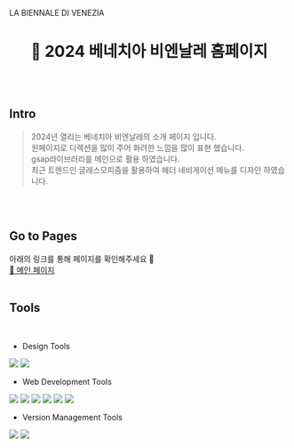 
<!-- markdownlint-disable MD033 -->
<p fontsize="48px">LA BIENNALE DI VENEZIA</p>

<h1 align="center"> 🎨 2024 베네치아 비엔날레 홈페이지 </h1>
<br>
<br>

<h2>Intro</h2>

> 2024년 열리는 베네치아 비엔날레의 소개 페이지 입니다.<br/>
> 원페이지로 디렉션을 많이 주어 화려한 느낌을 많이 표현 했습니다.<br/>
> gsap라이브러리를 메인으로 활용 하였습니다.<br/>
> 최근 트렌드인 글래스모피즘을 활용하여 헤더 네비게이션 메뉴를 디자인 하였습니다.<br/>
<br/>
<br/>

<h2> Go to Pages </h2>
아래의 링크를 통해 페이지를 확인해주세요 🎯 <br/>
<a href="https://yunheeahn.github.io/Biennale-Onepage/"> 	🎨 메인 페이지 </a>
<br/>
<br/>

<h2>Tools</h2>
<br/>

- Design Tools
<div display="flex">
  <img src="https://img.shields.io/badge/figma-F24E1E?style=for-the-badge&logo=figma&logoColor=white">
  <img src="https://img.shields.io/badge/adobephotoshop-31A8FF?style=for-the-badge&logo=adobephotoshop&logoColor=white">
</div>

- Web Development Tools
<div display="flex">
  <img src="https://img.shields.io/badge/html5-E34F26?style=for-the-badge&logo=html5&logoColor=white">
  <img src="https://img.shields.io/badge/sass-CC6699?style=for-the-badge&logo=sass&logoColor=white">
  <img src="https://img.shields.io/badge/javascript-F7DF1E?style=for-the-badge&logo=javascript&logoColor=white">
  <img src="https://img.shields.io/badge/jquery-0769AD?style=for-the-badge&logo=jquery&logoColor=white">
  <img src="https://img.shields.io/badge/gsap-24FF00?style=for-the-badge&logo=gsap&logoColor=white">
  <img src="https://img.shields.io/badge/fontawesome-528DD7?style=for-the-badge&logo=fontawesome&logoColor=white">
</div>

- Version Management Tools
<div display="flex">
<img src="https://img.shields.io/badge/git-F05032?style=for-the-badge&logo=git&logoColor=white">
<img src="https://img.shields.io/badge/github-181717?style=for-the-badge&logo=github&logoColor=white">
</div>
